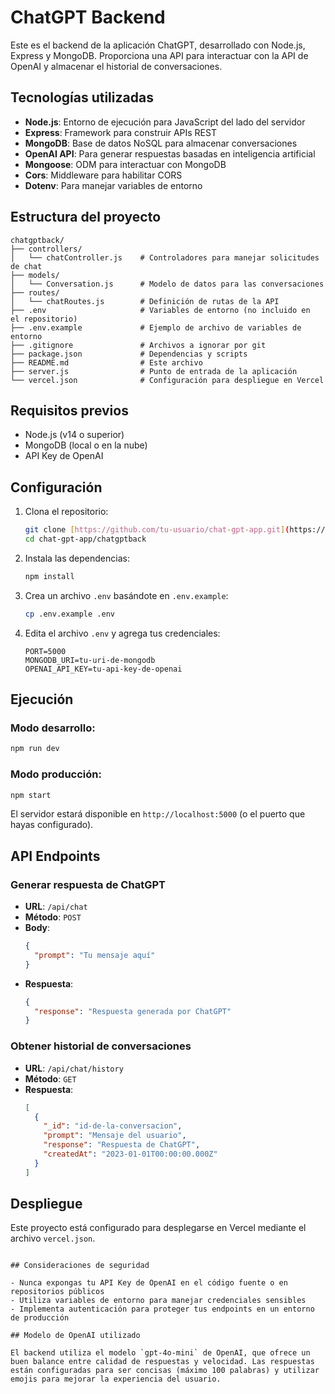 ﻿# ChatGPT Backend

Este es el backend de la aplicación ChatGPT, desarrollado con Node.js, Express y MongoDB. Proporciona una API para interactuar con la API de OpenAI y almacenar el historial de conversaciones.

## Tecnologías utilizadas

- **Node.js**: Entorno de ejecución para JavaScript del lado del servidor
- **Express**: Framework para construir APIs REST
- **MongoDB**: Base de datos NoSQL para almacenar conversaciones
- **OpenAI API**: Para generar respuestas basadas en inteligencia artificial
- **Mongoose**: ODM para interactuar con MongoDB
- **Cors**: Middleware para habilitar CORS
- **Dotenv**: Para manejar variables de entorno

## Estructura del proyecto

```
chatgptback/
├── controllers/
│   └── chatController.js    # Controladores para manejar solicitudes de chat
├── models/
│   └── Conversation.js      # Modelo de datos para las conversaciones
├── routes/
│   └── chatRoutes.js        # Definición de rutas de la API
├── .env                     # Variables de entorno (no incluido en  el repositorio)
├── .env.example             # Ejemplo de archivo de variables de entorno
├── .gitignore               # Archivos a ignorar por git
├── package.json             # Dependencias y scripts
├── README.md                # Este archivo
├── server.js                # Punto de entrada de la aplicación
└── vercel.json              # Configuración para despliegue en Vercel
```

## Requisitos previos

- Node.js (v14 o superior)
- MongoDB (local o en la nube)
- API Key de OpenAI

## Configuración

1. Clona el repositorio:
   ```bash
   git clone [https://github.com/tu-usuario/chat-gpt-app.git](https://github.com/devmiguelgomez/chatgptback.git)
   cd chat-gpt-app/chatgptback
   ```

2. Instala las dependencias:
   ```bash
   npm install
   ```

3. Crea un archivo `.env` basándote en `.env.example`:
   ```bash
   cp .env.example .env
   ```

4. Edita el archivo `.env` y agrega tus credenciales:
   ```
   PORT=5000
   MONGODB_URI=tu-uri-de-mongodb
   OPENAI_API_KEY=tu-api-key-de-openai
   ```

## Ejecución

### Modo desarrollo:
```bash
npm run dev
```

### Modo producción:
```bash
npm start
```

El servidor estará disponible en `http://localhost:5000` (o el puerto que hayas configurado).

## API Endpoints

### Generar respuesta de ChatGPT
- **URL**: `/api/chat`
- **Método**: `POST`
- **Body**:
  ```json
  {
    "prompt": "Tu mensaje aquí"
  }
  ```
- **Respuesta**:
  ```json
  {
    "response": "Respuesta generada por ChatGPT"
  }
  ```

### Obtener historial de conversaciones
- **URL**: `/api/chat/history`
- **Método**: `GET`
- **Respuesta**:
  ```json
  [
    {
      "_id": "id-de-la-conversacion",
      "prompt": "Mensaje del usuario",
      "response": "Respuesta de ChatGPT",
      "createdAt": "2023-01-01T00:00:00.000Z"
    }
  ]
  ```

## Despliegue

Este proyecto está configurado para desplegarse en Vercel mediante el archivo `vercel.json`. 
   ```

## Consideraciones de seguridad

- Nunca expongas tu API Key de OpenAI en el código fuente o en repositorios públicos
- Utiliza variables de entorno para manejar credenciales sensibles
- Implementa autenticación para proteger tus endpoints en un entorno de producción

## Modelo de OpenAI utilizado

El backend utiliza el modelo `gpt-4o-mini` de OpenAI, que ofrece un buen balance entre calidad de respuestas y velocidad. Las respuestas están configuradas para ser concisas (máximo 100 palabras) y utilizar emojis para mejorar la experiencia del usuario.
